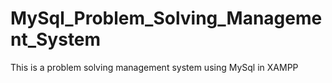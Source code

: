 # MySql_Problem_Solving_Management_System

This is a problem solving management system using MySql in XAMPP 
